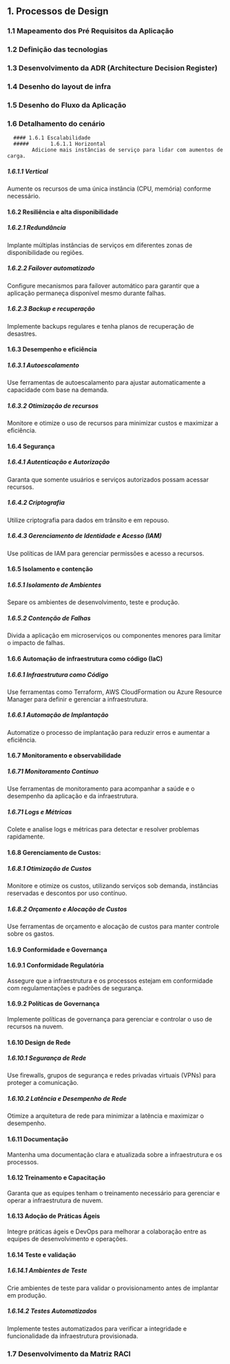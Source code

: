 ## 1. Processos de Design
   ### 1.1 Mapeamento dos Pré Requisitos da Aplicação
   ### 1.2 Definição das tecnologias
   ### 1.3 Desenvolvimento da ADR (Architecture Decision Register)
   ### 1.4 Desenho do layout de infra
   ### 1.5 Desenho do Fluxo da Aplicação
   ### 1.6 Detalhamento do cenário
      #### 1.6.1 Escalabilidade
      #####       1.6.1.1 Horizontal
            Adicione mais instâncias de serviço para lidar com aumentos de carga.
##### 1.6.1.1 Vertical
Aumente os recursos de uma única instância (CPU, memória) conforme necessário.
#### 1.6.2 Resiliência e alta disponibilidade
##### 1.6.2.1 Redundância
Implante múltiplas instâncias de serviços em diferentes zonas de disponibilidade ou regiões.
##### 1.6.2.2 Failover automatizado
Configure mecanismos para failover automático para garantir que a aplicação permaneça disponível mesmo durante falhas.
##### 1.6.2.3 Backup e recuperação
Implemente backups regulares e tenha planos de recuperação de desastres.
#### 1.6.3 Desempenho e eficiência
##### 1.6.3.1 Autoescalamento
Use ferramentas de autoescalamento para ajustar automaticamente a capacidade com base na demanda.
##### 1.6.3.2 Otimização de recursos
Monitore e otimize o uso de recursos para minimizar custos e maximizar a eficiência.
#### 1.6.4 Segurança
##### 1.6.4.1 Autenticação e Autorização
Garanta que somente usuários e serviços autorizados possam acessar recursos.
##### 1.6.4.2 Criptografia
Utilize criptografia para dados em trânsito e em repouso.
##### 1.6.4.3 Gerenciamento de Identidade e Acesso (IAM)
Use políticas de IAM para gerenciar permissões e acesso a recursos.
#### 1.6.5 Isolamento e contenção
##### 1.6.5.1 Isolamento de Ambientes
Separe os ambientes de desenvolvimento, teste e produção.
##### 1.6.5.2 Contenção de Falhas
Divida a aplicação em microserviços ou componentes menores para limitar o impacto de falhas.
#### 1.6.6 Automação de infraestrutura como código (IaC)
##### 1.6.6.1 Infraestrutura como Código
Use ferramentas como Terraform, AWS CloudFormation ou Azure Resource Manager para definir e gerenciar a infraestrutura.
##### 1.6.6.1 Automação de Implantação
Automatize o processo de implantação para reduzir erros e aumentar a eficiência.
#### 1.6.7 Monitoramento e observabilidade
##### 1.6.71 Monitoramento Contínuo
Use ferramentas de monitoramento para acompanhar a saúde e o desempenho da aplicação e da infraestrutura.
##### 1.6.71 Logs e Métricas
Colete e analise logs e métricas para detectar e resolver problemas rapidamente.
#### 1.6.8 Gerenciamento de Custos:
##### 1.6.8.1 Otimização de Custos
Monitore e otimize os custos, utilizando serviços sob demanda, instâncias reservadas e descontos por uso contínuo.
##### 1.6.8.2 Orçamento e Alocação de Custos
   Use ferramentas de orçamento e alocação de custos para manter controle sobre os gastos.
   #### 1.6.9 Conformidade e Governança
   #### 1.6.9.1 Conformidade Regulatória
   Assegure que a infraestrutura e os processos estejam em conformidade com regulamentações e padrões de segurança.
   #### 1.6.9.2 Políticas de Governança
   Implemente políticas de governança para gerenciar e controlar o uso de recursos na nuvem.
   #### 1.6.10 Design de Rede
   ##### 1.6.10.1 Segurança de Rede
   Use firewalls, grupos de segurança e redes privadas virtuais (VPNs) para proteger a comunicação.
   ##### 1.6.10.2 Latência e Desempenho de Rede
   Otimize a arquitetura de rede para minimizar a latência e maximizar o desempenho.
   #### 1.6.11 Documentação
   Mantenha uma documentação clara e atualizada sobre a infraestrutura e os processos.
   #### 1.6.12 Treinamento e Capacitação
   Garanta que as equipes tenham o treinamento necessário para gerenciar e operar a infraestrutura de nuvem.
   #### 1.6.13 Adoção de Práticas Ágeis
   Integre práticas ágeis e DevOps para melhorar a colaboração entre as equipes de desenvolvimento e operações.
   #### 1.6.14 Teste e validação
   ##### 1.6.14.1 Ambientes de Teste
   Crie ambientes de teste para validar o provisionamento antes de implantar em produção.
   ##### 1.6.14.2 Testes Automatizados
   Implemente testes automatizados para verificar a integridade e funcionalidade da infraestrutura provisionada.

   ### 1.7 Desenvolvimento da Matriz RACI